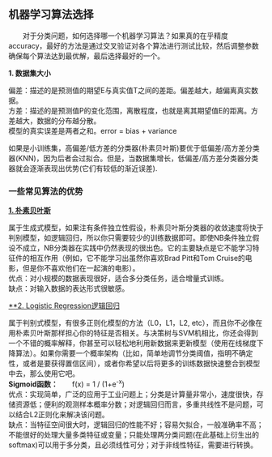 

## 机器学习算法选择

&emsp;&emsp;对于分类问题，如何选择哪一个机器学习算法？如果真的在乎精度accuracy，最好的方法是通过交叉验证对各个算法进行测试比较，然后调整参数确保每个算法达到最优解，最后选择最好的一个。  

**1. 数据集大小**

偏差：描述的是预测值的期望E与真实值T之间的差距。偏差越大，越偏离真实数据。  
方差：描述的是预测值P的变化范围，离散程度，也就是离其期望值E的距离。方差越大，数据的分布越分散。   
模型的真实误差是两者之和。error = bias + variance  

如果是小训练集，高偏差/低方差的分类器(朴素贝叶斯)要优于低偏差/高方差分类器(KNN)，因为后者会过拟合。但是，当数据集增长，低偏差/高方差分类器分类器就会逐渐表现出优势(它们有较低的渐近误差).

### 一些常见算法的优势

[**1. 朴素贝叶斯**]()

属于生成式模型，如果注有条件独立性假设，朴素贝叶斯分类器的收敛速度将快于判别模型，如逻辑回归，所以你只需要较少的训练数据即可。即使NB条件独立假设不成立，NB分类器在实践中仍然表现的很出色。它的主要缺点是它不能学习特征件的相互作用（例如，它不能学习出虽然你喜欢Brad Pitt和Tom Cruise的电影，但是你不喜欢他们在一起演的电影）。   
优点：对小规模的数据表现很好，适合多分类任务，适合增量式训练。   
缺点：对输入数据的表达形式很敏感。

[**2. Logistic Regression逻辑回归]()   

属于判别式模型，有很多正则化模型的方法（L0，L1，L2, etc），而且你不必像在用朴素贝叶斯那样担心你的特征是否相关。与决策树与SVM机相比，你还会得到一个不错的概率解释，你甚至可以轻松地利用新数据来更新模型（使用在线梯度下降算法）。如果你需要一个概率架构（比如，简单地调节分类阈值，指明不确定性，或者是要获得置信区间），或者你希望以后将更多的训练数据快速整合到模型中去，那么使用它吧。   
**Sigmoid函数：**&emsp;&emsp;f(x) = 1 / (1+e<sup>-x</sup>)   
优点：实现简单，广泛的应用于工业问题上；分类是计算量非常小，速度很快，存储资源低；便利的观测样本概率分数；对逻辑回归而言，多重共线性不是问题，可以结合L2正则化来解决该问题。   
缺点：当特征空间很大时，逻辑回归的性能不好；容易欠拟合，一般准确率不高；不能很好的处理大量多类特征或变量；只能处理两分类问题(在此基础上衍生出的softmax)可以用于多分类，且必须线性可分；对于非线性特征，需要进行转换。
